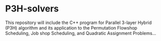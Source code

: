 # P3H-solvers
This repository will include the C++ program for Parallel 3-layer Hybrid (P3H) algorithm and its application to the Permutation Flowshop Scheduling, Job shop Scheduling, and Quadratic Assignment Problems...
